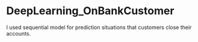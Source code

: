 # DeepLearning_OnBankCustomer

I used sequential model for prediction situations that customers close their accounts. 
